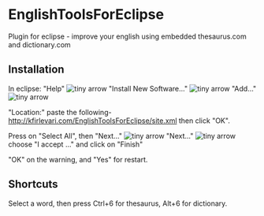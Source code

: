 # EnglishToolsForEclipse
Plugin for eclipse - improve your english using embedded thesaurus.com and dictionary.com 

Installation
------------------
In eclipse: "Help" ![tiny arrow](http://www.dentalxp.com/images/icons/right_arrow.gif "click") "Install New Software..." ![tiny arrow](http://www.dentalxp.com/images/icons/right_arrow.gif "click") "Add..." ![tiny arrow](http://www.dentalxp.com/images/icons/right_arrow.gif "click") 

"Location:" paste the following- http://kfirlevari.com/EnglishToolsForEclipse/site.xml
then click "OK".

Press on "Select All", then "Next..." ![tiny arrow](http://www.dentalxp.com/images/icons/right_arrow.gif "click") "Next..." ![tiny arrow](http://www.dentalxp.com/images/icons/right_arrow.gif "click") choose "I accept ..." and click on "Finish"

"OK" on the warning, and "Yes" for restart.


Shortcuts
------------------
Select a word, then press Ctrl+6 for thesaurus, Alt+6 for dictionary.
